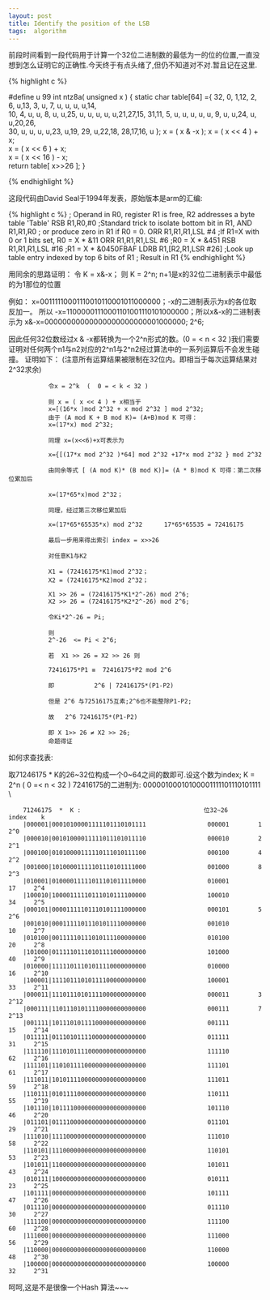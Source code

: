 ```yaml
---
layout: post
title: Identify the position of the LSB 
tags:  algorithm
---
```


前段时间看到一段代码用于计算一个32位二进制数的最低为一的位的位置,一直没想到怎么证明它的正确性.今天终于有点头绪了,但仍不知道对不对.暂且记在这里.

{% highlight c %}

#define    u      99
int ntz8a( unsigned x )
{
static char table[64] ={
      32, 0, 1,12,  2, 6, u,13, 3, u, 7, u,  u, u, u,14,  
      10, 4, u, u,  8, u, u,25,  u, u, u, u,  u,21,27,15,
      31,11, 5, u,  u, u, u, u,  9, u, u,24,  u, u,20,26,  
      30, u, u, u,  u,23, u,19, 29, u,22,18, 28,17,16, u
                      };
    x = ( x & -x );
    x = ( x << 4 ) + x;    
    x = ( x << 6 ) + x;                                  
    x = ( x << 16 ) - x;                                
    return table[ x>>26 ];
}

{% endhighlight %}

这段代码由David Seal于1994年发表，原始版本是arm的汇编:

{% highlight c %}
  ; Operand in R0, register R1 is free, R2 addresses a byte table 'Table' 
    RSB    R1,R0,#0            ;Standard trick to isolate bottom bit in R1, 
    AND    R1,R1,R0            ; or produce zero in R1 if R0 = 0. 
    ORR    R1,R1,R1,LSL #4    ;If R1=X with 0 or 1 bits set, R0 = X * &11 
    ORR    R1,R1,R1,LSL #6    ;R0 = X * &451 
    RSB    R1,R1,R1,LSL #16    ;R1 = X * &0450FBAF 
    LDRB    R1,[R2,R1,LSR #26]  ;Look up table entry indexed by top 6 bits of R1 
  ; Result in R1
{% endhighlight %}

用同余的思路证明：
令 K = x&-x；  则 K = 2^n;   n+1是x的32位二进制表示中最低的为1那位的位置

例如：   x=00111110001110010110001011000000；-x的二进制表示为x的各位取反加一。
所以    -x=11000001110001101001110101000000；所以x&-x的二进制表示为
      x&-x=00000000000000000000000001000000;  2^6;
      
因此任何32位数经过x & -x都转换为一个2^n形式的数。\(0 = < n < 32 \)我们需要证明对任何两个n1与n2对应的2^n1与2^n2经过算法中的一系列运算后不会发生碰撞。
证明如下：  \(注意所有运算结果被限制在32位内。即相当于每次运算结果对2^32求余\)

               令x = 2^k  (  0 = < k < 32 )
               
               则 x = ( x << 4 ) + x相当于
               x=[(16*x )mod 2^32 + x mod 2^32 ] mod 2^32;
               由于 (A mod K + B mod K)= (A+B)mod K 可得：
               x=(17*x) mod 2^32;
               
               同理 x=(x<<6)+x可表示为
               
               x={[(17*x mod 2^32 )*64] mod 2^32 +17*x mod 2^32 } mod 2^32
               
               由同余等式 [ (A mod K)* (B mod K)]= (A * B)mod K 可得：第二次移位累加后
               
               x=(17*65*x)mod 2^32；
               
               同理，经过第三次移位累加后
               
               x=(17*65*65535*x) mod 2^32      17*65*65535 = 72416175 
              
               最后一步用来得出索引 index = x>>26
               
               对任意K1与K2
               
               X1 = (72416175*K1)mod 2^32；
               X2 = (72416175*K2)mod 2^32；
               
               X1 >> 26 = (72416175*K1*2^-26) mod 2^6; 
               X2 >> 26 = (72416175*K2*2^-26) mod 2^6;
              
               令Ki*2^-26 = Pi;
               
               则 
               2^-26  <= Pi < 2^6;
               
               若  X1 >> 26 = X2 >> 26 则
               
               72416175*P1 ≡  72416175*P2 mod 2^6
               
               即           2^6 | 72416175*(P1-P2)
               
               但是 2^6 与72516175互素;2^6也不能整除P1-P2;
               
               故   2^6 72416175*(P1-P2)
               
               即 X 1>> 26 ≠ X2 >> 26;
               命题得证
             
如何求查找表:

取71246175 * K的26~32位构成一个0~64之间的数即可.设这个数为index; K = 2^n ( 0 =< n < 32 )
72416175的二进制为: 00000100010100001111101110101111
\

        71246175  *  K :                                  位32~26      index    k
        |000001|00010100001111101110101111                 000001        1      2^0
        |000010|00101000011111011101011110                 000010        2      2^1
        |000100|01010000111110111010111100                 000100        4      2^2
        |001000|10100001111101110101111000                 001000        8      2^3
        |010001|01000011111011101011110000                 010001        17     2^4
        |100010|10000111110111010111100000                 100010        34     2^5
        |000101|00001111101110101111000000                 000101        5      2^6
        |001010|00011111011101011110000000                 001010        10     2^7
        |010100|00111110111010111100000000                 010100        20     2^8
        |101000|01111101110101111000000000                 101000        40     2^9
        |010000|11111011101011110000000000                 010000        16     2^10
        |100001|11110111010111100000000000                 100001        33     2^11
        |000011|11101110101111000000000000                 000011        3      2^12
        |000111|11011101011110000000000000                 000111        7      2^13
        |001111|10111010111100000000000000                 001111        15     2^14
        |011111|01110101111000000000000000                 011111        31     2^15
        |111110|11101011110000000000000000                 111110        62     2^16
        |111101|11010111100000000000000000                 111101        61     2^17
        |111011|10101111000000000000000000                 111011        59     2^18
        |110111|01011110000000000000000000                 110111        55     2^19
        |101110|10111100000000000000000000                 101110        46     2^20
        |011101|01111000000000000000000000                 011101        29     2^21  
        |111010|11110000000000000000000000                 111010        58     2^22
        |110101|11100000000000000000000000                 110101        53     2^23
        |101011|11000000000000000000000000                 101011        43     2^24
        |010111|10000000000000000000000000                 010111        23     2^25
        |101111|00000000000000000000000000                 101111        47     2^26
        |011110|00000000000000000000000000                 011110        30     2^27
        |111100|00000000000000000000000000                 111100        60     2^28
        |111000|00000000000000000000000000                 111000        56     2^29
        |110000|00000000000000000000000000                 110000        48     2^30
        |100000|00000000000000000000000000                 100000        32     2^31

呵呵,这是不是很像一个Hash 算法~~~ 
